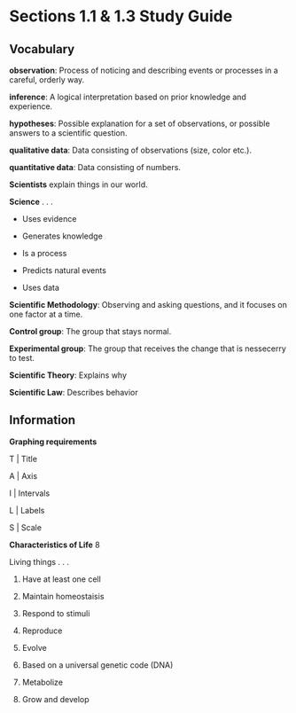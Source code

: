 ---
---

# Sections 1.1 & 1.3 Study Guide

## Vocabulary

**observation**: Process of noticing and describing events or processes in a careful, orderly way.

**inference**: A logical interpretation based on prior knowledge and experience.

**hypotheses**: Possible explanation for a set of observations, or possible answers to a scientific question.

**qualitative data**: Data consisting of observations (size, color etc.).

**quantitative data**: Data consisting of numbers.

**Scientists** explain things in our world.

**Science** . . . 

- Uses evidence

- Generates knowledge

- Is a process

- Predicts natural events

- Uses data

**Scientific Methodology**: Observing and asking questions, and it focuses on one factor at a time.

**Control group**: The group that stays normal.

**Experimental group**: The group that receives the change that is nessecerry to test.

**Scientific Theory**: Explains why

**Scientific Law**: Describes behavior

## Information

**Graphing requirements**

T | Title

A | Axis

I | Intervals

L | Labels

S | Scale

**Characteristics of Life** 8

Living things . . . 

1. Have at least one cell

2. Maintain homeostaisis

3. Respond to stimuli

4. Reproduce

5. Evolve

6. Based on a universal genetic code (DNA)

7. Metabolize

8. Grow and develop